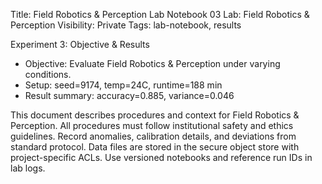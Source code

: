 Title: Field Robotics & Perception Lab Notebook 03
Lab: Field Robotics & Perception
Visibility: Private
Tags: lab-notebook, results

Experiment 3: Objective & Results
- Objective: Evaluate Field Robotics & Perception under varying conditions.
- Setup: seed=9174, temp=24C, runtime=188 min
- Result summary: accuracy=0.885, variance=0.046

This document describes procedures and context for Field Robotics & Perception.
All procedures must follow institutional safety and ethics guidelines.
Record anomalies, calibration details, and deviations from standard protocol.
Data files are stored in the secure object store with project-specific ACLs.
Use versioned notebooks and reference run IDs in lab logs.
